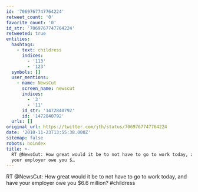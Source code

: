 ```yaml
---
id: '7069767747764224'
retweet_count: '0'
favorite_count: '0'
id_str: '7069767747764224'
retweeted: true
entities:
  hashtags:
    - text: childress
      indices:
        - '113'
        - '123'
  symbols: []
  user_mentions:
    - name: NewsCut
      screen_name: newscut
      indices:
        - '3'
        - '11'
      id_str: '1472840792'
      id: '1472840792'
  urls: []
original_url: https://twitter.com/jth/status/7069767747764224
date: '2010-11-23T13:55:38.000Z'
sitemap: false
robots: noindex
title: >-
  RT @NewsCut: How great would it be to not have to go to work today, and have
  your employer owe you $…
---
```


RT @NewsCut: How great would it be to not have to go to work today, and have your employer owe you $6.6 million? #childress